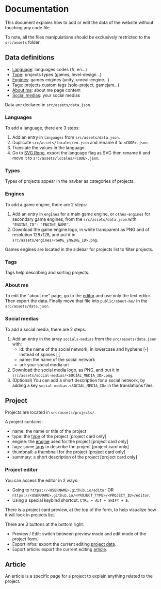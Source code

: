 # Documentation

This document explains how to add or edit the data of the website without touching any code file.

To note, all the files manipulations should be exclusively restricted to the `src/assets` folder.

## Data definitions

- [Language](#Languages): languages codes (fr, en...)
- [Type](#Types): projects types (games, level-design...)
- [Engines](#Engines): games engines (unity, unreal-engine...)
- [Tags](#Tags): projects custom tags (solo-project, gamejam...)
- [About me](#About-me): about me page content
- [Social medias](#Social-medias): your social medias

Data are declared in `src/assets/data.json`.

### Languages

To add a language, there are 3 steps:

1. Add an entry in `languages` from `src/assets/data.json`.
2. Duplicate `src/assets/locales/en.json` and rename it to `<CODE>.json`.
3. Translate the values in the language.
4. Go to [SVG Repo](https://www.svgrepo.com/vectors/flag/multicolor/), export the language flag as SVG then rename it and move it to `src/assets/locales/<CODE>.json`.

### Types

Types of projects appear in the navbar as categories of projects.

### Engines

To add a game engine, there are 2 steps:

1. Add an entry in `engines` for a main game engine, or `othes-engines` for secondary game engines, from the `src/assets/data.json` with: `"ENGINE_ID": "ENGINE_NAME"`.
2. Download the game engine logo, in white transparent as PNG and of resolution 128x128, and put it in `src/assets/engines/<GAME_ENGINE_ID>.png`.

Games engines are located in the sidebar for projects list to filter projects.

### Tags

Tags help describing and sorting projects.

### About me

To edit the "about me" page, go to the [editor](#Project-editor) and use only the text editor. Then export the data. Finally move that file into `public/about-me/` in the `src/assets/data.json`.

### Social medias

To add a social media, there are 2 steps:

1. Add an entry in the array `socials-medias` from the `src/assets/data.json` with:
   - id: the name of the social network, in lowercase and hyphens [-] instead of spaces [ ]
   - name: the name of the social network
   - url: your social media url
2. Download the social media logo, as PNG, and put it in `src/assets/social-medias/<SOCIAL_MEDIA_ID>.png`.
3. (Optional) You can add a short description for a social network, by adding a key `social-medias.<SOCIAL_MEDIA_ID>` in the translations files.

## Project

Projects are located in `src/assets/projects/`.

A project contains:

- name: the name or title of the project
- type: the [type](#Types) of the project [project card only]
- engine: the [engine](#Engines) used for the project [project card only]
- tags: some [tags](#Tags) to describe the project [project card only]
- thumbnail: a thumbnail for the project [project card only]
- summary: a short description of the project [project card only]

### Project editor

You can access the editor in 2 ways:

- Going to `https://<USERNAME>.github.io/editor` OR `https://<USERNAME>.github.io/<PROJECT_TYPE>/<PROJECT_ID>/editor`.
- Using a special keybind shortcut: `CTRL + ALT + SHIFT + E`.

There is a project card preview, at the top of the form, to help visualize how it will look in projects list.

There are 3 buttons at the bottom right:

- Preview / Edit: switch between preview mode and edit mode of the project form.
- Export infos: export the current editing [project data](#Project).
- Export article: export the current editing [article](#Article).

## Article

An article is a specific page for a project to explain anything related to the project.
